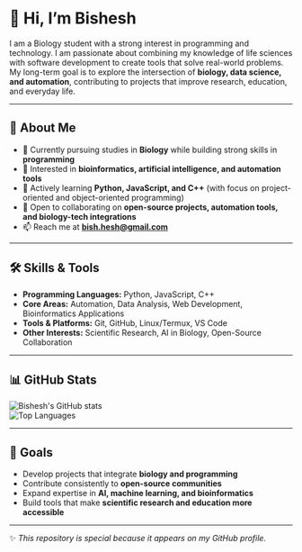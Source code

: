 # 👋 Hi, I’m Bishesh  

I am a Biology student with a strong interest in programming and technology. I am passionate about combining my knowledge of life sciences with software development to create tools that solve real-world problems. My long-term goal is to explore the intersection of **biology, data science, and automation**, contributing to projects that improve research, education, and everyday life.  

---

## 🔹 About Me  

- 📖 Currently pursuing studies in **Biology** while building strong skills in **programming**  
- 🧩 Interested in **bioinformatics, artificial intelligence, and automation tools**  
- 🚀 Actively learning **Python, JavaScript, and C++** (with focus on project-oriented and object-oriented programming)  
- 🤝 Open to collaborating on **open-source projects, automation tools, and biology-tech integrations**  
- 📫 Reach me at **bish.hesh@gmail.com**  

---

## 🛠 Skills & Tools  

- **Programming Languages:** Python, JavaScript, C++  
- **Core Areas:** Automation, Data Analysis, Web Development, Bioinformatics Applications  
- **Tools & Platforms:** Git, GitHub, Linux/Termux, VS Code  
- **Other Interests:** Scientific Research, AI in Biology, Open-Source Collaboration  

---

## 📊 GitHub Stats  

![Bishesh's GitHub stats](https://github-readme-stats.vercel.app/api?username=GodBishesh&show_icons=true&theme=default)  
![Top Languages](https://github-readme-stats.vercel.app/api/top-langs/?username=GodBishesh&layout=compact)  

---

## 🎯 Goals  

- Develop projects that integrate **biology and programming**  
- Contribute consistently to **open-source communities**  
- Expand expertise in **AI, machine learning, and bioinformatics**  
- Build tools that make **scientific research and education more accessible**  

---

✨ _This repository is special because it appears on my GitHub profile._  
